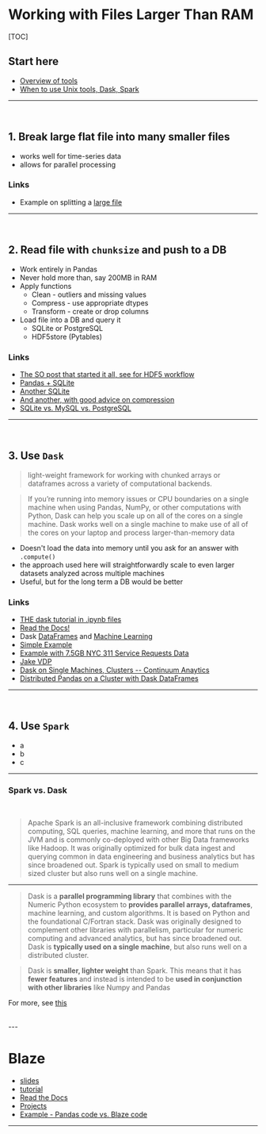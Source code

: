 # Working with Files Larger Than RAM

[TOC]

## Start here

- [Overview of tools](https://www.youtube.com/watch?v=RTiAMB2tQjo)
- [When to use Unix tools, Dask, Spark](http://slides.com/israelsaetaperez/distributed-computing-spark-dask/embed)

---
<br>

## 1. Break large flat file into many smaller files

- works well for time-series data
- allows for parallel processing

### Links

- Example on splitting a [large file](http://dsnotes.com/post/2017-02-07-large-data-feature-hashing-and-online-learning-part-2/)

---
<br>

## 2. Read file with `chunksize` and push to a DB

- Work entirely in Pandas
- Never hold more than, say 200MB in RAM
- Apply functions 
    - Clean     -    outliers and missing values 
    - Compress  -    use appropriate dtypes
    - Transform -    create or drop columns 
- Load file into a DB and query it
    - SQLite or PostgreSQL
    - HDF5store (Pytables)

### Links

- [The SO post that started it all, see for HDF5 workflow](http://stackoverflow.com/questions/14262433/large-data-work-flows-using-pandas)
- [Pandas + SQLite](https://plot.ly/python/big-data-analytics-with-pandas-and-sqlite/) 
- [Another SQLite](http://pythondata.com/working-large-csv-files-python/)
- [And another, with good advice on compression](http://sdsawtelle.github.io/blog/output/large-data-files-pandas-sqlite.html)
- [SQLite vs. MySQL vs. PostgreSQL](https://www.digitalocean.com/community/tutorials/sqlite-vs-mysql-vs-postgresql-a-comparison-of-relational-database-management-systems)

---
<br>

## 3. Use `Dask`


> light-weight framework for working with chunked arrays or dataframes across a variety of computational backends. 

> If you’re running into memory issues or CPU boundaries on a single machine when using Pandas, NumPy, or other computations with Python, Dask can help you scale up on all of the cores on a single machine. 
Dask works well on a single machine to make use of all of the cores on your laptop and process larger-than-memory data

- Doesn't load the data into memory until you ask for an answer with `.compute()`
- the approach used here will straightforwardly scale to even larger datasets analyzed across multiple machines
- Useful, but for the long term a DB would be better


### Links

- [THE dask tutorial in .ipynb files](https://github.com/dask/dask-tutorial)
- [Read the Docs!](http://dask.pydata.org/en/latest/index.html)
- Dask [DataFrames](http://dask.pydata.org/en/latest/dataframe-overview.html) and [Machine Learning](http://dask.pydata.org/en/latest/machine-learning.html)
- [Simple Example](http://stackoverflow.com/questions/37979167/how-to-parallelize-many-fuzzy-string-comparisons-using-apply-in-pandas)
- [Example with 7.5GB NYC 311 Service Requests Data](http://pythondata.com/dask-large-csv-python/)
- [Jake VDP](https://jakevdp.github.io/blog/2015/08/14/out-of-core-dataframes-in-python/)
- [Dask on Single Machines, Clusters -- Continuum Anaytics](https://www.continuum.io/blog/developer-blog/high-performance-hadoop-anaconda-and-dask-your-cluster)
- [Distributed Pandas on a Cluster with Dask DataFrames](http://matthewrocklin.com/blog/work/2017/01/12/dask-dataframes)


---
<br>

## 4. Use `Spark`




- a
- b
- c














---


### Spark vs. Dask

<br>

> Apache Spark is an all-inclusive framework combining distributed computing, SQL queries, machine learning, and more that runs on the JVM and is commonly co-deployed with other Big Data frameworks like Hadoop. It was originally optimized for bulk data ingest and querying common in data engineering and business analytics but has since broadened out. Spark is typically used on small to medium sized cluster but also runs well on a single machine.

---

> Dask is a **parallel programming library** that combines with the Numeric Python ecosystem to **provides parallel arrays, dataframes**, machine learning, and custom algorithms. It is based on Python and the foundational C/Fortran stack. Dask was originally designed to complement other libraries with parallelism, particular for numeric computing and advanced analytics, but has since broadened out. Dask is **typically used on a single machine**, but also runs well on a distributed cluster.

> Dask is **smaller, lighter weight** than Spark. This means that it has **fewer features** and instead is intended to be **used in conjunction 
with other libraries** like Numpy and Pandas



For more, see [this](http://dask.pydata.org/en/latest/spark.html)

<br>
---

# Blaze


- [slides](http://chdoig.github.io/ep2015-blaze/#/)
- [tutorial](https://github.com/blaze/blaze-tutorial)
- [Read the Docs](http://blaze.readthedocs.io/en/latest/index.html)
- [Projects](http://blaze.pydata.org/pages/projects/)
- [Example - Pandas code vs. Blaze code](https://statcompute.wordpress.com/2015/03/27/a-comparison-between-blaze-and-pandas/)


---
